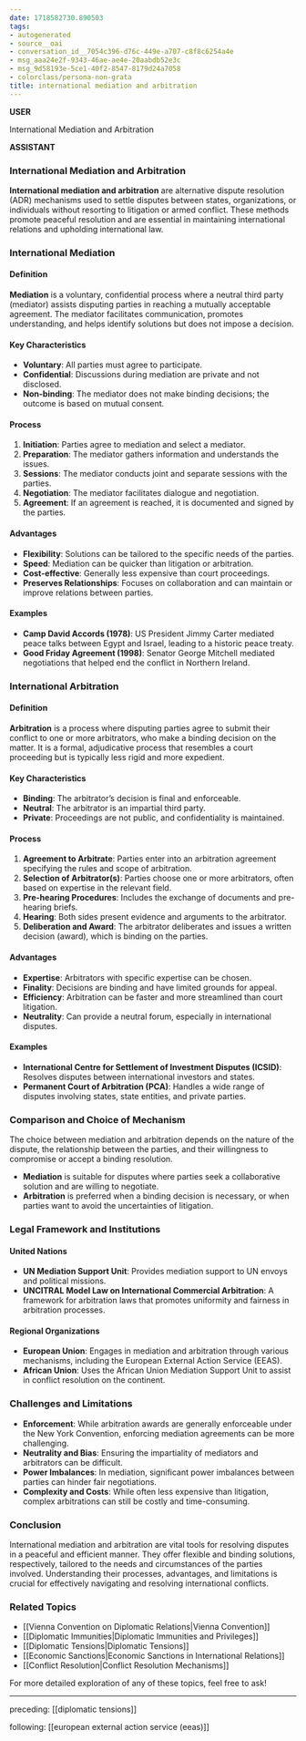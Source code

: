 ```yaml
---
date: 1718582730.890503
tags:
- autogenerated
- source__oai
- conversation_id__7054c396-d76c-449e-a707-c8f8c6254a4e
- msg_aaa24e2f-9343-46ae-ae4e-20aabdb52e3c
- msg_9d58193e-5ce1-40f2-8547-8179d24a7058
- colorclass/persona-non-grata
title: international mediation and arbitration
---
```


**USER**

International Mediation and Arbitration


**ASSISTANT**

### International Mediation and Arbitration

**International mediation and arbitration** are alternative dispute resolution (ADR) mechanisms used to settle disputes between states, organizations, or individuals without resorting to litigation or armed conflict. These methods promote peaceful resolution and are essential in maintaining international relations and upholding international law.

### International Mediation

#### Definition

**Mediation** is a voluntary, confidential process where a neutral third party (mediator) assists disputing parties in reaching a mutually acceptable agreement. The mediator facilitates communication, promotes understanding, and helps identify solutions but does not impose a decision.

#### Key Characteristics

- **Voluntary**: All parties must agree to participate.
- **Confidential**: Discussions during mediation are private and not disclosed.
- **Non-binding**: The mediator does not make binding decisions; the outcome is based on mutual consent.

#### Process

1. **Initiation**: Parties agree to mediation and select a mediator.
2. **Preparation**: The mediator gathers information and understands the issues.
3. **Sessions**: The mediator conducts joint and separate sessions with the parties.
4. **Negotiation**: The mediator facilitates dialogue and negotiation.
5. **Agreement**: If an agreement is reached, it is documented and signed by the parties.

#### Advantages

- **Flexibility**: Solutions can be tailored to the specific needs of the parties.
- **Speed**: Mediation can be quicker than litigation or arbitration.
- **Cost-effective**: Generally less expensive than court proceedings.
- **Preserves Relationships**: Focuses on collaboration and can maintain or improve relations between parties.

#### Examples

- **Camp David Accords (1978)**: US President Jimmy Carter mediated peace talks between Egypt and Israel, leading to a historic peace treaty.
- **Good Friday Agreement (1998)**: Senator George Mitchell mediated negotiations that helped end the conflict in Northern Ireland.

### International Arbitration

#### Definition

**Arbitration** is a process where disputing parties agree to submit their conflict to one or more arbitrators, who make a binding decision on the matter. It is a formal, adjudicative process that resembles a court proceeding but is typically less rigid and more expedient.

#### Key Characteristics

- **Binding**: The arbitrator’s decision is final and enforceable.
- **Neutral**: The arbitrator is an impartial third party.
- **Private**: Proceedings are not public, and confidentiality is maintained.

#### Process

1. **Agreement to Arbitrate**: Parties enter into an arbitration agreement specifying the rules and scope of arbitration.
2. **Selection of Arbitrator(s)**: Parties choose one or more arbitrators, often based on expertise in the relevant field.
3. **Pre-hearing Procedures**: Includes the exchange of documents and pre-hearing briefs.
4. **Hearing**: Both sides present evidence and arguments to the arbitrator.
5. **Deliberation and Award**: The arbitrator deliberates and issues a written decision (award), which is binding on the parties.

#### Advantages

- **Expertise**: Arbitrators with specific expertise can be chosen.
- **Finality**: Decisions are binding and have limited grounds for appeal.
- **Efficiency**: Arbitration can be faster and more streamlined than court litigation.
- **Neutrality**: Can provide a neutral forum, especially in international disputes.

#### Examples

- **International Centre for Settlement of Investment Disputes (ICSID)**: Resolves disputes between international investors and states.
- **Permanent Court of Arbitration (PCA)**: Handles a wide range of disputes involving states, state entities, and private parties.

### Comparison and Choice of Mechanism

The choice between mediation and arbitration depends on the nature of the dispute, the relationship between the parties, and their willingness to compromise or accept a binding resolution.

- **Mediation** is suitable for disputes where parties seek a collaborative solution and are willing to negotiate.
- **Arbitration** is preferred when a binding decision is necessary, or when parties want to avoid the uncertainties of litigation.

### Legal Framework and Institutions

#### United Nations

- **UN Mediation Support Unit**: Provides mediation support to UN envoys and political missions.
- **UNCITRAL Model Law on International Commercial Arbitration**: A framework for arbitration laws that promotes uniformity and fairness in arbitration processes.

#### Regional Organizations

- **European Union**: Engages in mediation and arbitration through various mechanisms, including the European External Action Service (EEAS).
- **African Union**: Uses the African Union Mediation Support Unit to assist in conflict resolution on the continent.

### Challenges and Limitations

- **Enforcement**: While arbitration awards are generally enforceable under the New York Convention, enforcing mediation agreements can be more challenging.
- **Neutrality and Bias**: Ensuring the impartiality of mediators and arbitrators can be difficult.
- **Power Imbalances**: In mediation, significant power imbalances between parties can hinder fair negotiations.
- **Complexity and Costs**: While often less expensive than litigation, complex arbitrations can still be costly and time-consuming.

### Conclusion

International mediation and arbitration are vital tools for resolving disputes in a peaceful and efficient manner. They offer flexible and binding solutions, respectively, tailored to the needs and circumstances of the parties involved. Understanding their processes, advantages, and limitations is crucial for effectively navigating and resolving international conflicts.

### Related Topics

- [[Vienna Convention on Diplomatic Relations|Vienna Convention]]
- [[Diplomatic Immunities|Diplomatic Immunities and Privileges]]
- [[Diplomatic Tensions|Diplomatic Tensions]]
- [[Economic Sanctions|Economic Sanctions in International Relations]]
- [[Conflict Resolution|Conflict Resolution Mechanisms]]

For more detailed exploration of any of these topics, feel free to ask!


---

preceding: [[diplomatic tensions]]  


following: [[european external action service (eeas)]]